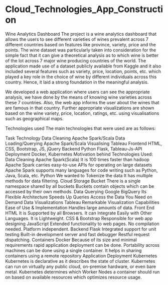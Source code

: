 # Cloud_Technologies_App_Construction

Wine Analytics Dashboard
The project is a wine analytics dashboard that allows the users to see different varieties of wines prevalent across 7 different countries based on features like province, variety, price and the points. The wine dataset was particularly taken into consideration for the simple fact that it can give a theoretical analysis as to which wine is better of the lot across 7 major wine producing countries of the world. The application made use of a dataset publicly available from Kaggle and it also included several features such as variety, price, location, points, etc. which played a key role in the choice of wine by different individuals across this country. Hence, it laid a strong foundation in the meaningful analysis.

We developed a web application where users can see the appropriate analysis, we have done by the means of knowing wine varieties across these 7 countries. Also, the web app informs the user about the wines that are famous in that country. Further appropriate visualizations are shown based on the wine variety, price, location, ratings, etc. using visualisations such as geographical maps.

Technologies used
The main technologies that were used are as follows:

Task	Technology
Data Cleaning	Apache Spark/Scala
Data Loading/Querying	Apache Spark/Scala
Visualising	Tableau
Frontend	HTML, CSS, Bootstrap, JS, jQuery
Backend	Python Flask, Tableau-Js-API
Deployment	Docker, Kubernetes
Motivation behind Technologies Used:
Data Cleaning
Apache Spark(Scala)
It is 100 times faster than hadoop
Apache Spark carries easy-to-use APIs for operating on large datasets
Apache Spark supports many languages for code writing such as Python, Java, Scala, etc.
Python
We wanted to Tokenize the data
It has multiple methods for data filtering.
Cloud Storage
Bucket
There is a single namespace shared by all buckets
Buckets contain objects which can be accessed by their own methods.
Data Querying
Google BigQuery
Its Flexible Architecture Speeds Up Queries
Access the Data You Need on Demand
Data Visualizations
Tableau
Remarkable Visualization Capabilities
Ease of Use & Implementation
Handles large amounts of data.
Front End
HTML
It is Supported by all Browsers.
It can Integrate Easily with Other Languages.
It is Lightweight.
CSS & Bootstrap
Responsible for web app designing
JavaScript
Extended functionality to web pages.
No compilation needed.
Platform independent.
Backend
Flask
Integrated support for unit testing
Built-in development server and fast debugger
Restful request dispatching.
Containers
Docker
Because of its size and minimal requirements rapid application deployment can be done.
Portability across machines can be done using a single container.
It helps in sharing containers using a remote repository
Application Deployment
Kubernetes
Kubernetes is declarative as it describes the state of cluster.
Kubernetes can run on virtually any public cloud, on-premise hardware, or even bare metal.
Kubernetes determines which Worker Nodes a container should run on based on available resources which optimizes resource usage.
